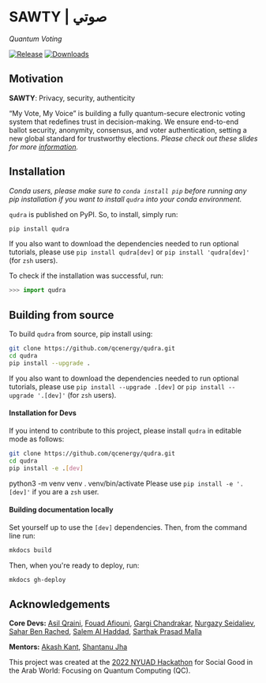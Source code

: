 # SAWTY | صوتي
*Quantum Voting*

[![Release](https://img.shields.io/github/release/AdrianHarkness/quantumvoting.svg?style=popout-square)](https://github.com/AdrianHarkness/quantumvoting/releases)
[![Downloads](https://img.shields.io/pypi/dm/quantumvoting.svg?style=popout-square)](https://pypi.org/project/quantumvoting/)

## Motivation

**SAWTY**:  Privacy, security, authenticity

“My Vote, My Voice” is building a fully quantum-secure electronic voting system that redefines trust in decision-making. We ensure end-to-end ballot security, anonymity, consensus, and voter authentication, setting a new global standard for trustworthy elections.
*Please check out these slides for more [information](https://www.canva.com/design/DAGlxSn6JNY/dj9YdHfOwejP3PryE83FoA/view?utm_content=DAGlxSn6JNY&utm_campaign=designshare&utm_medium=link2&utm_source=uniquelinks&utlId=h6b89bc681d).*

## Installation

*Conda users, please make sure to `conda install pip` before running any pip installation if you want to install `qudra` into your conda environment.*

`qudra` is published on PyPI. So, to install, simply run:

```bash
pip install qudra
```
If you also want to download the dependencies needed to run optional tutorials, please use `pip install qudra[dev]` or `pip install 'qudra[dev]'` (for `zsh` users).


To check if the installation was successful, run:

```python
>>> import qudra
```

## Building from source

To build `qudra` from source, pip install using:

```bash
git clone https://github.com/qcenergy/qudra.git
cd qudra
pip install --upgrade .
```

If you also want to download the dependencies needed to run optional tutorials, please use `pip install --upgrade .[dev]` or `pip install --upgrade '.[dev]'` (for `zsh` users).


#### Installation for Devs

If you intend to contribute to this project, please install `qudra` in editable mode as follows:
```bash
git clone https://github.com/qcenergy/qudra.git
cd qudra
pip install -e .[dev]
```

python3 -m venv venv
. venv/bin/activate
Please use `pip install -e '.[dev]'` if you are a `zsh` user.

#### Building documentation locally

Set yourself up to use the `[dev]` dependencies. Then, from the command line run:
```bash
mkdocs build
```

Then, when you're ready to deploy, run:
```bash
mkdocs gh-deploy
```

## Acknowledgements

**Core Devs:** [Asil Qraini](https://github.com/AsilQ), [Fouad Afiouni](https://github.com/fo-ui), [Gargi Chandrakar](https://github.com/gargi2718), [Nurgazy Seidaliev](https://github.com/nursei7), [Sahar Ben Rached](https://github.com/saharbenrached), [Salem Al Haddad](https://github.com/salemalhaddad), [Sarthak Prasad Malla](https://github.com/SarthakMalla1154)

**Mentors:** [Akash Kant](https://github.com/akashkthkr), [Shantanu Jha](https://github.com/Phionx)

This project was created at the [2022 NYUAD Hackathon](https://nyuad.nyu.edu/en/events/2022/march/nyuad-hackathon-event.html) for Social Good in the Arab World: Focusing on Quantum Computing (QC). 
